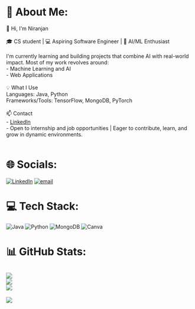 # 💫 About Me:
👋 Hi, I'm Niranjan<br><br>🎓 CS student | 💻 Aspiring Software Engineer | 🤖 AI/ML Enthusiast<br><br>I'm currently learning and building projects that combine AI with real-world impact. Most of my work revolves around:<br>- Machine Learning and AI  <br>- Web Applications<br><br> 💡 What I Use<br> Languages: Java, Python  <br> Frameworks/Tools: TensorFlow, MongoDB, PyTorch <br><br> 📫 Contact<br> - [LinkedIn](https://linkedin.com/in/niranjans8)  <br>- Open to internship and job opportunities | Eager to contribute, learn, and grow in dynamic environments.<br><br> 

# 🌐 Socials:
[![LinkedIn](https://img.shields.io/badge/LinkedIn-%230077B5.svg?logo=linkedin&logoColor=white)](https://linkedin.com/in/Niranjan_Sankeshwari) [![email](https://img.shields.io/badge/Email-D14836?logo=gmail&logoColor=white)](mailto:niranjansankeshwari9@gmail.com) 

# 💻 Tech Stack:
![Java](https://img.shields.io/badge/java-%23ED8B00.svg?style=for-the-badge&logo=openjdk&logoColor=white) ![Python](https://img.shields.io/badge/python-3670A0?style=for-the-badge&logo=python&logoColor=ffdd54) ![MongoDB](https://img.shields.io/badge/MongoDB-%234ea94b.svg?style=for-the-badge&logo=mongodb&logoColor=white) ![Canva](https://img.shields.io/badge/Canva-%2300C4CC.svg?style=for-the-badge&logo=Canva&logoColor=white)
# 📊 GitHub Stats:
![](https://github-readme-stats.vercel.app/api?username=NiranjanS8&theme=github_dark&hide_border=true&include_all_commits=true&count_private=true)<br/>
![](https://nirzak-streak-stats.vercel.app/?user=NiranjanS8&theme=github_dark&hide_border=true)<br/>
![](https://github-readme-stats.vercel.app/api/top-langs/?username=NiranjanS8&theme=github_dark&hide_border=true&include_all_commits=true&count_private=true&layout=compact)
---
[![](https://visitcount.itsvg.in/api?id=NiranjanS8&icon=0&color=0)](https://visitcount.itsvg.in)

<!-- Proudly created with GPRM ( https://gprm.itsvg.in ) -->

<!---
NiranjanS8/NiranjanS8 is a ✨ special ✨ repository because its `README.md` (this file) appears on your GitHub profile.
You can click the Preview link to take a look at your changes.
--->
